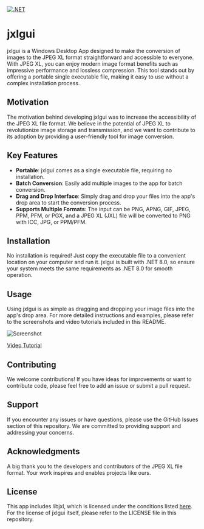[![.NET](https://github.com/dhcgn/jxlgui/actions/workflows/dotnet.yml/badge.svg)](https://github.com/dhcgn/jxlgui/actions/workflows/dotnet.yml)

# jxlgui

jxlgui is a Windows Desktop App designed to make the conversion of images to the JPEG XL format straightforward and accessible to everyone. With JPEG XL, you can enjoy modern image format benefits such as impressive performance and lossless compression. This tool stands out by offering a portable single executable file, making it easy to use without a complex installation process.

## Motivation

The motivation behind developing jxlgui was to increase the accessibility of the JPEG XL file format. We believe in the potential of JPEG XL to revolutionize image storage and transmission, and we want to contribute to its adoption by providing a user-friendly tool for image conversion.

## Key Features

- **Portable**: jxlgui comes as a single executable file, requiring no installation.
- **Batch Conversion**: Easily add multiple images to the app for batch conversion.
- **Drag and Drop Interface**: Simply drag and drop your files into the app's drop area to start the conversion process.
- **Supports Multiple Formats**: The input can be PNG, APNG, GIF, JPEG, PPM, PFM, or PGX, and a JPEG XL (JXL) file will be converted to PNG with ICC, JPG, or PPM/PFM.

## Installation

No installation is required! Just copy the executable file to a convenient location on your computer and run it. jxlgui is built with .NET 8.0, so ensure your system meets the same requirements as .NET 8.0 for smooth operation.

## Usage

Using jxlgui is as simple as dragging and dropping your image files into the app's drop area. For more detailed instructions and examples, please refer to the screenshots and video tutorials included in this README.

![Screenshot](https://github.com/dhcgn/jxlgui/assets/6566207/7e15bbb2-9f09-4bc5-9d08-d6c8878e10a5)

[Video Tutorial](https://user-images.githubusercontent.com/6566207/152654674-f232b6b7-c2d1-4f4e-a78d-1cbfe3bb6020.mp4)

## Contributing

We welcome contributions! If you have ideas for improvements or want to contribute code, please feel free to add an issue or submit a pull request.

## Support

If you encounter any issues or have questions, please use the GitHub Issues section of this repository. We are committed to providing support and addressing your concerns.

## Acknowledgments

A big thank you to the developers and contributors of the JPEG XL file format. Your work inspires and enables projects like ours.

## License

This app includes libjxl, which is licensed under the conditions listed [here](https://github.com/libjxl/libjxl/blob/main/LICENSE). For the license of jxlgui itself, please refer to the LICENSE file in this repository.